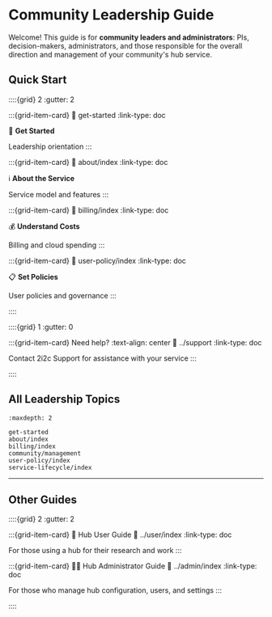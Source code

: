 # Community Leadership Guide

Welcome! This guide is for **community leaders and administrators**: PIs, decision-makers, administrators, and those responsible for the overall direction and management of your community's hub service.

## Quick Start

::::{grid} 2
:gutter: 2

:::{grid-item-card}
:link: get-started
:link-type: doc

🚀 **Get Started**

Leadership orientation
:::

:::{grid-item-card}
:link: about/index
:link-type: doc

ℹ️ **About the Service**

Service model and features
:::

:::{grid-item-card}
:link: billing/index
:link-type: doc

💰 **Understand Costs**

Billing and cloud spending
:::

:::{grid-item-card}
:link: user-policy/index
:link-type: doc

📋 **Set Policies**

User policies and governance
:::

::::

::::{grid} 1
:gutter: 0

:::{grid-item-card} Need help?
:text-align: center
:link: ../support
:link-type: doc

Contact 2i2c Support for assistance with your service
:::

::::

## All Leadership Topics

```{toctree}
:maxdepth: 2

get-started
about/index
billing/index
community/management
user-policy/index
service-lifecycle/index
```

---

## Other Guides

::::{grid} 2
:gutter: 2

:::{grid-item-card} 👤 Hub User Guide
:link: ../user/index
:link-type: doc

For those using a hub for their research and work
:::

:::{grid-item-card} 👨‍💻 Hub Administrator Guide
:link: ../admin/index
:link-type: doc

For those who manage hub configuration, users, and settings
:::

::::

